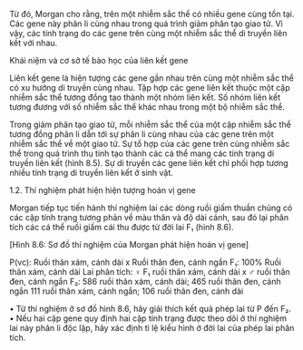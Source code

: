 Từ đó, Morgan cho rằng, trên một nhiễm sắc thể có nhiều gene cùng tồn tại. Các gene này phân li cùng nhau trong quá trình giảm phân tạo giao tử. Vì vậy, các tính trạng do các gene trên cùng một nhiễm sắc thể di truyền liên kết với nhau.

Khái niệm và cơ sở tế bào học của liên kết gene

Liên kết gene là hiện tượng các gene gần nhau trên cùng một nhiễm sắc thể có xu hướng di truyền cùng nhau. Tập hợp các gene liên kết thuộc một cặp nhiễm sắc thể tương đồng tạo thành một nhóm liên kết. Số nhóm liên kết tương đương với số nhiễm sắc thể khác nhau trong một bộ nhiễm sắc thể.

Trong giảm phân tạo giao tử, mỗi nhiễm sắc thể của một cặp nhiễm sắc thể tương đồng phân li dẫn tới sự phân li cùng nhau của các gene trên một nhiễm sắc thể về một giao tử. Sự tổ hợp của các gene trên cùng nhiễm sắc thể trong quá trình thụ tinh tạo thành các cá thể mang các tính trạng di truyền liên kết (hình 8.5). Sự di truyền các gene liên kết chỉ phối hợp tương nhiều tính trạng di truyền liên kết ở sinh vật.

1.2. Thí nghiệm phát hiện hiện tượng hoán vị gene

Morgan tiếp tục tiến hành thí nghiệm lai các dòng ruồi giấm thuần chủng có các cặp tính trạng tương phản về màu thân và độ dài cánh, sau đó lại phân tích các cá thể ruồi giấm cái thu được từ đời lai F₁ (hình 8.6).

[Hình 8.6: Sơ đồ thí nghiệm của Morgan phát hiện hoán vị gene]

P(vc): Ruồi thân xám, cánh dài x Ruồi thân đen, cánh ngắn
F₁: 100% Ruồi thân xám, cánh dài
Lai phân tích: ♀ F₁ ruồi thân xám, cánh dài x ♂ ruồi thân đen, cánh ngắn
F₂: 586 ruồi thân xám, cánh dài; 465 ruồi thân đen, cánh ngắn
    111 ruồi thân xám, cánh ngắn; 106 ruồi thân đen, cánh dài

• Từ thí nghiệm ở sơ đồ hình 8.6, hãy giải thích kết quả phép lai từ P đến F₂.
• Nếu hai cặp gene quy định hai cặp tính trạng được theo dõi ở thí nghiệm lai này phân li độc lập, hãy xác định tỉ lệ kiểu hình ở đời lai của phép lai phân tích.